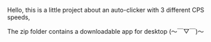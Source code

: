 Hello, this is a little project about an auto-clicker with 3 different CPS speeds, 

The zip folder contains a downloadable app for desktop (～￣▽￣)～
